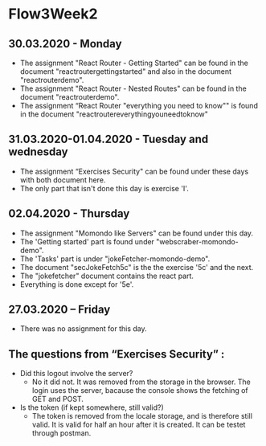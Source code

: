 # Flow3Week2

## 30.03.2020 - Monday

- The assignment "React Router - Getting Started" can be found in the document "reactroutergettingstarted" and also in the document "reactrouterdemo".
- The assignment "React Router - Nested Routes" can be found in the document "reactrouterdemo".
- The assignment “React Router "everything you need to know"" is found in the document "reactroutereverythingyouneedtoknow"

## 31.03.2020-01.04.2020 - Tuesday and wednesday

- The assignment “Exercises Security" can be found under these days with both document here.
- The only part that isn't done this day is exercise 'I'.

## 02.04.2020 - Thursday

- The assignment "Momondo like Servers" can be found under this day.
- The 'Getting started' part is found under "webscraber-momondo-demo".
- The 'Tasks' part is under "jokeFetcher-momondo-demo".
- The document "secJokeFetch5c" is the the exercise '5c' and the next.
- The "jokefetcher" document contains the react part.
- Everything is done except for '5e'.

## 27.03.2020 – Friday

- There was no assignment for this day.

## The questions from “Exercises Security” :

- Did this logout involve the server?
  - No it did not. It was removed from the storage in the browser. The login uses the server, bacause the console shows the fetching of GET and POST.
- Is the token (if kept somewhere, still valid?)
  - The token is removed from the locale storage, and is therefore still valid. It is valid for half an hour after it is created. It can be testet through postman.
